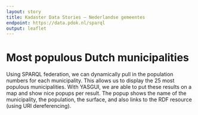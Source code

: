 ```yaml
---
layout: story
title: Kadaster Data Stories ― Nederlandse gemeentes
endpoint: https://data.pdok.nl/sparql
output: leaflet
---
```

# Most populous Dutch municipalities

Using SPARQL federation, we can dynamically pull in the
  population numbers for each municipality.  This allows us to
  display the 25 most populous municipalities.  With YASGUI, we
  are able to put these results on a map and show nice popups
  per result.  The popup shows the name of the municipality, the
  population, the surface, and also links to the RDF resource
  (using URI dereferencing).
<div data-query
     data-query-sparql="most_populous_municipalities.rq">
</div>
